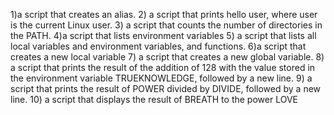 1)a script that creates an alias.
2) a script that prints hello user, where user is the current Linux user.
3) a script that counts the number of directories in the PATH.
4)a script that lists environment variables
5) a script that lists all local variables and environment variables, and functions.
6)a script that creates a new local variable
7) a script that creates a new global variable.
8) a script that prints the result of the addition of 128 with the value stored in the environment variable TRUEKNOWLEDGE, followed by a new line.
9) a script that prints the result of POWER divided by DIVIDE, followed by a new line.
10) a script that displays the result of BREATH to the power LOVE
